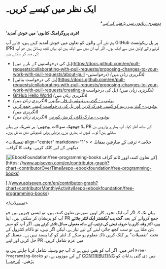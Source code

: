 # ایک نظر میں کیسے کریں۔

<div align="right" markdown="1">

**[دوسری زبانوں میں پڑھنے کے لیے](README.md#ترجمے)*

</div>

**'فری پروگرامنگ کتابوں' میں خوش آمدید!**

ہم نئے آنے والوں کو تعاون میں خوش آمدید کہتے ہیں، چاہے آپ GitHub پر پل ریکوئسٹ (PR) کرنے والے اولین میں سے ایک ہوں۔ اگر آپ ان میں سے ایک ہیں تو، یہاں کچھ وسائل ہیں جو آپ کی مدد کر سکتے ہیں:

* [پل کی درخواستوں کے بارے میں](https://docs.github.com/en/pull-requests/collaborating-with-pull-requests/proposing-changes-to-your-work-with-pull-requests/about-pull -درخواستیں) *(انگریزی زبان میں)*
* [پل کی درخواست بنائیں](https://docs.github.com/en/pull-requests/collaborating-with-pull-requests/proposing-changes-to-your-work-with-pull-requests/creating-a پل کی درخواست) *(انگریزی زبان میں)*
* [GitHub Hello World](https://docs.github.com/en/get-started/quickstart/hello-world) *(انگریزی زبان میں)*
* [یوٹیوب - گٹ ہب ٹیوٹوریل فار بیگینرز](https://www.youtube.com/watch?v=0fKg7e37bQE) *(انگریزی زبان میں)*
* [یوٹیوب - گٹ ہب ریپو کو کیسے فورک کریں اور پل کی درخواست کیسے جمع کریں](https://www.youtube.com/watch?v=G1I3HF4YWEw) *(انگریزی میں)*
* [یوٹیوب - مارک ڈاؤن کریش کورس](https://www.youtube.com/watch?v=HUBNt18RFbo) *(انگریزی زبان میں)*


بلا جھجھک سوالات پوچھیں؛ ہر شریک نے پہلے PR کے ساتھ آغاز کیا۔ آپ ہمارے ہزارویں بن سکتے ہیں! تو... کیوں نہ ہماری [بڑے، بڑھتی ہوئی](https://www.apiseven.com/en/contributor-graph?chart=contributorOverTime&repo=ebookfoundation/free-programming-books) کمیونٹی میں شامل ہوں۔

<تفصیلات align="center" markdown="1">
< خلاصہ> ترقی کے صارفین بمقابلہ دیکھنے کے لیے کلک کریں۔ وقت کا گراف۔</summary>

[![EbookFoundation/free-programming-books کے تعاون کنندہ اوور ٹائم گراف](https://contributor-overtime-api.apiseven.com/contributors-svg?chart=contributorOverTime&repo=ebookfoundation/free-programming-books)](https: //www.apiseven.com/en/contributor-graph?chart=contributorOverTime&repo=ebookfoundation/free-programming-books)

] //www.apiseven.com/en/contributor-graph?chart=contributorMonthlyActivity&repo=ebookfoundation/free-programming-books)

</تفصیلات>

یہاں تک کہ اگر آپ ایک تجربہ کار اوپن سورس تعاون کنندہ ہیں، تو ایسی چیزیں ہیں جو آپ کو پریشان کر سکتی ہیں۔ اپنا PR جمع کروانے کے بعد،
***گٹ ہب ایکشنز* ایک *لنٹر* چلاتے ہیں، اکثر وقفہ کاری یا حروف تہجی کی ترتیب کے ساتھ معمولی مسائل تلاش کرتے ہیں**۔ اگر آپ کو سبز بٹن ملتا ہے، تو سب کچھ جائزہ لینے کے لیے تیار ہے، لیکن اگر نہیں، تو ناکام کنٹرول کے تحت "تفصیلات" پر کلک کریں تاکہ معلوم ہو سکے کہ لنٹر کو کیا پسند نہیں ہے۔ مسئلہ کو حل کریں اور اپنے PR میں عزم شامل کریں۔

آخر میں، اگر آپ کو یقین نہیں ہے کہ آپ جو وسیلہ شامل کرنا چاہتے ہیں وہ `Free-Programming-Books` کے لیے موزوں ہے، تو [CONTRIBUTING](CONTRIBUTING.md) میں دی گئی ہدایات کو پڑھیں۔ ([ترجمے](README.md#ترجمے))
